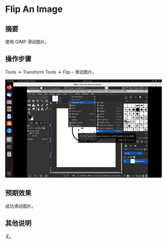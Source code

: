 # Flip An Image

## 摘要

使用 GIMP 滑动图片。

## 操作步骤

Tools -> Transform Tools -> Flip – 滑动图片。

![Flip An Image](./img/FlipAnImage-1.png)

## 预期效果

成功滑动图片。

## 其他说明

无。
